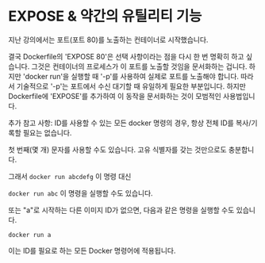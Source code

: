 # EXPOSE & 약간의 유틸리티 기능
지난 강의에서는 포트(포트 80)를 노출하는 컨테이너로 시작했습니다.

결국 Dockerfile의 'EXPOSE 80'은 선택 사항이라는 점을 다시 한 번 명확히 하고 싶습니다. 그것은 컨테이너의 프로세스가 이 포트를 노출할 것임을 문서화하는 겁니다. 하지만 'docker run'을 실행할 때 '-p'를 사용하여 실제로 포트를 노출해야 합니다. 따라서 기술적으로 '-p'는 포트에서 수신 대기할 때 유일하게 필요한 부분입니다. 하지만 Dockerfile에 'EXPOSE'를 추가하여 이 동작을 문서화하는 것이 모범적인 사용법입니다.

추가 참고 사항: ID를 사용할 수 있는 모든 docker 명령의 경우, 항상 전체 ID를 복사/기록할 필요는 없습니다.

첫 번째(몇 개) 문자를 사용할 수도 있습니다. 고유 식별자를 갖는 것만으로도 충분합니다.

그래서 `docker run abcdefg` 이 명령 대신

`docker run abc` 이 명령을 실행할 수도 있습니다.

또는 "a"로 시작하는 다른 이미지 ID가 없으면, 다음과 같은 명령을 실행할 수도 있습니다.

`docker run a`

이는 ID를 필요로 하는 모든 Docker 명령어에 적용됩니다.